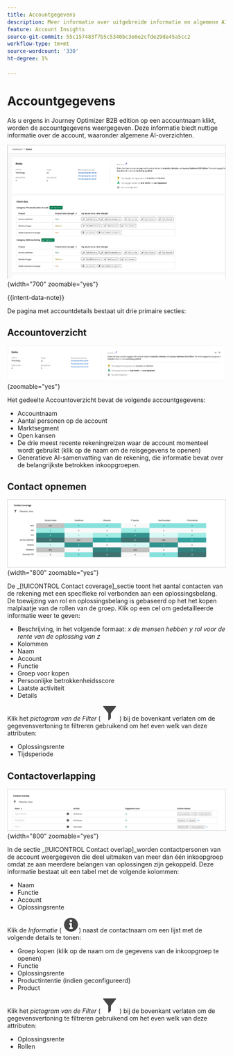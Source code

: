 ```yaml
---
title: Accountgegevens
description: Meer informatie over uitgebreide informatie en algemene AI-overzichten voor accounts in Journey Optimizer B2B edition.
feature: Account Insights
source-git-commit: 55c157483f7b5c5340bc3e0e2cfde29de45a5cc2
workflow-type: tm+mt
source-wordcount: '330'
ht-degree: 1%

---
```


# Accountgegevens

Als u ergens in Journey Optimizer B2B edition op een accountnaam klikt, worden de accountgegevens weergegeven. Deze informatie biedt nuttige informatie over de account, waaronder algemene AI-overzichten.

![ heb toegang tot de rekeningsdetails ](./assets/account-details.png){width="700" zoomable="yes"}

{{intent-data-note}}

De pagina met accountdetails bestaat uit drie primaire secties:

## Accountoverzicht

![ Overzicht van de Rekening ](./assets/details-page-account-overview.png){zoomable="yes"}

Het gedeelte Accountoverzicht bevat de volgende accountgegevens:

* Accountnaam
* Aantal personen op de account
* Marktsegment
* Open kansen
* De drie meest recente rekeningreizen waar de account momenteel wordt gebruikt (klik op de naam om de reisgegevens te openen)
* Generatieve AI-samenvatting van de rekening, die informatie bevat over de belangrijkste betrokken inkoopgroepen.

## Contact opnemen

![ de contactdekking van de Rekening ](./assets/details-page-contact-coverage.png){width="800" zoomable="yes"}

De _[!UICONTROL Contact coverage]_sectie toont het aantal contacten van de rekening met een specifieke rol verbonden aan een oplossingsbelang. De toewijzing van rol en oplossingsbelang is gebaseerd op het het kopen malplaatje van de rollen van de groep. Klik op een cel om gedetailleerde informatie weer te geven:

* Beschrijving, in het volgende formaat: _x de mensen hebben y rol voor de rente van de oplossing van z_
* Kolommen
* Naam
* Account
* Functie
* Groep voor kopen
* Persoonlijke betrokkenheidsscore
* Laatste activiteit
* Details

Klik het _pictogram van de Filter_ ( ![ pictogram van de Filter ](../assets/do-not-localize/icon-filter.svg) ) bij de bovenkant verlaten om de gegevensvertoning te filtreren gebruikend om het even welk van deze attributen:

* Oplossingsrente
* Tijdsperiode

## Contactoverlapping

![ het contactoverlapping van de Rekening ](./assets/details-page-contact-overlap.png){width="800" zoomable="yes"}

In de sectie _[!UICONTROL Contact overlap]_worden contactpersonen van de account weergegeven die deel uitmaken van meer dan één inkoopgroep omdat ze aan meerdere belangen van oplossingen zijn gekoppeld. Deze informatie bestaat uit een tabel met de volgende kolommen:

* Naam
* Functie
* Account
* Oplossingsrente

Klik de _Informatie_ ( ![ pictogram van de Informatie ](../assets/do-not-localize/icon-info.svg)) naast de contactnaam om een lijst met de volgende details te tonen:

* Groep kopen (klik op de naam om de gegevens van de inkoopgroep te openen)
* Functie
* Oplossingsrente
* Productintentie (indien geconfigureerd)
* Product

Klik het _pictogram van de Filter_ ( ![ pictogram van de Filter ](../assets/do-not-localize/icon-filter.svg) ) bij de bovenkant verlaten om de gegevensvertoning te filtreren gebruikend om het even welk van deze attributen:

* Oplossingsrente
* Rollen
